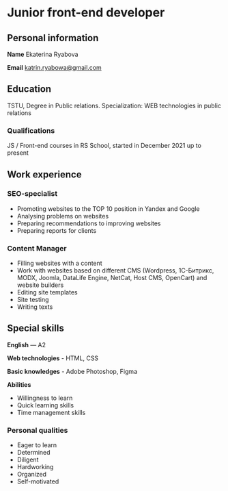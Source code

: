 # Junior front-end developer

## Personal information
**Name** Ekaterina Ryabova

**Email** katrin.ryabowa@gmail.com

## Education 
TSTU, Degree in Public relations. Specialization: WEB technologies in public relations 

### Qualifications 
JS / Front-end courses in RS School, started in December 2021 up to present

## Work experience
### SEO-specialist 
* Promoting websites to the TOP 10 position in Yandex and Google
* Analysing problems on websites
* Preparing recommendations to improving websites
* Preparing reports for clients
### Content Manager 
* Filling websites with a content
* Work with websites based on different CMS (Wordpress, 1С-Битрикс, MODX, Joomla, DataLife Engine, NetCat, Host CMS, OpenCart) and website builders 
* Editing site templates
* Site testing 
* Writing texts 

## Special skills
**English** — A2

**Web technologies** - HTML, CSS

**Basic knowledges** - Adobe Photoshop, Figma

**Abilities**
* Willingness to learn 
* Quick learning skills 
* Time management skills

### Personal qualities
* Eager to learn
* Determined
* Diligent
* Hardworking
* Organized
* Self-motivated
